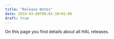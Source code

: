 ```yaml
---
title: "Release Notes"
date: 2018-03-09T08:01:18+01:00
draft: true
---
```

On this page you find details about all HAL releases.
